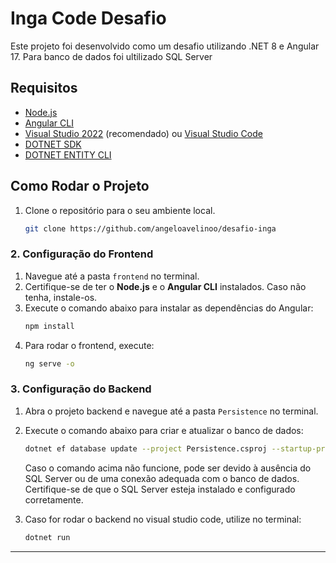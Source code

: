 # Inga Code Desafio

Este projeto foi desenvolvido como um desafio utilizando .NET 8 e Angular 17.
Para banco de dados foi ultilizado SQL Server

## Requisitos

- [Node.js](https://nodejs.org/)
- [Angular CLI](https://angular.io/cli)
- [Visual Studio 2022](https://visualstudio.microsoft.com/) (recomendado) ou [Visual Studio Code](https://code.visualstudio.com/)
- [DOTNET SDK](https://dotnet.microsoft.com/en-us/download)
- [DOTNET ENTITY CLI]([https://dotnet.microsoft.com/en-us/download](https://learn.microsoft.com/pt-br/ef/core/cli/dotnet))
  

## Como Rodar o Projeto


1. Clone o repositório para o seu ambiente local.
   ```bash
   git clone https://github.com/angeloavelinoo/desafio-inga
   ```
### 2. Configuração do Frontend

1. Navegue até a pasta `frontend` no terminal.
2. Certifique-se de ter o **Node.js** e o **Angular CLI** instalados. Caso não tenha, instale-os.
3. Execute o comando abaixo para instalar as dependências do Angular:
    ```bash
    npm install
    ```
4. Para rodar o frontend, execute:
    ```bash
    ng serve -o
    ```

### 3. Configuração do Backend
   
1. Abra o projeto backend e navegue até a pasta `Persistence` no terminal.
2. Execute o comando abaixo para criar e atualizar o banco de dados:
    ```bash
    dotnet ef database update --project Persistence.csproj --startup-project ../DesafioIngaCodeApi/DesafioIngaCodeApi.csproj
    ```
   Caso o comando acima não funcione, pode ser devido à ausência do SQL Server ou de uma conexão adequada com o banco de dados. Certifique-se de que o SQL Server esteja instalado e configurado corretamente.

   
4. Caso for rodar o backend no visual studio code, utilize no terminal:
    ```bash
    dotnet run
    ```

---
